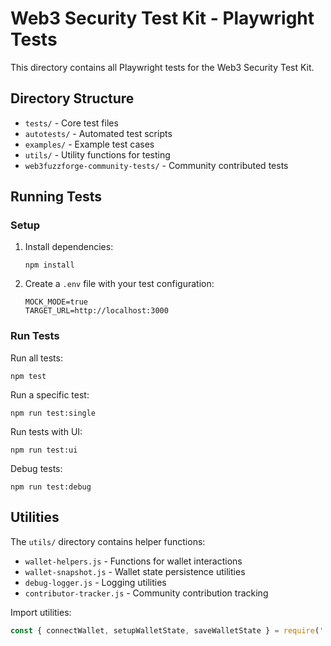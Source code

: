 # Web3 Security Test Kit - Playwright Tests

This directory contains all Playwright tests for the Web3 Security Test Kit.

## Directory Structure

- `tests/` - Core test files
- `autotests/` - Automated test scripts
- `examples/` - Example test cases
- `utils/` - Utility functions for testing
- `web3fuzzforge-community-tests/` - Community contributed tests

## Running Tests

### Setup

1. Install dependencies:
   ```
   npm install
   ```

2. Create a `.env` file with your test configuration:
   ```
   MOCK_MODE=true
   TARGET_URL=http://localhost:3000
   ```

### Run Tests

Run all tests:
```
npm test
```

Run a specific test:
```
npm run test:single
```

Run tests with UI:
```
npm run test:ui
```

Debug tests:
```
npm run test:debug
```

## Utilities

The `utils/` directory contains helper functions:

- `wallet-helpers.js` - Functions for wallet interactions
- `wallet-snapshot.js` - Wallet state persistence utilities
- `debug-logger.js` - Logging utilities
- `contributor-tracker.js` - Community contribution tracking

Import utilities:
```javascript
const { connectWallet, setupWalletState, saveWalletState } = require('./utils');
``` 